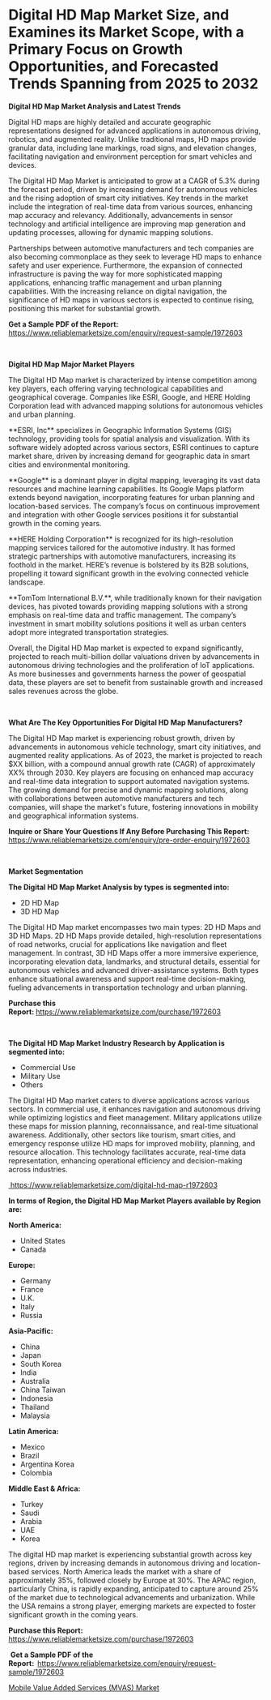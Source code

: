 <p><h1>Digital HD Map Market Size, and Examines its Market Scope, with a Primary Focus on Growth Opportunities, and Forecasted Trends Spanning from 2025 to 2032</h1></p><p><strong>Digital HD Map Market Analysis and Latest Trends</strong></p>
<p><p>Digital HD maps are highly detailed and accurate geographic representations designed for advanced applications in autonomous driving, robotics, and augmented reality. Unlike traditional maps, HD maps provide granular data, including lane markings, road signs, and elevation changes, facilitating navigation and environment perception for smart vehicles and devices.</p><p>The Digital HD Map Market is anticipated to grow at a CAGR of 5.3% during the forecast period, driven by increasing demand for autonomous vehicles and the rising adoption of smart city initiatives. Key trends in the market include the integration of real-time data from various sources, enhancing map accuracy and relevancy. Additionally, advancements in sensor technology and artificial intelligence are improving map generation and updating processes, allowing for dynamic mapping solutions. </p><p>Partnerships between automotive manufacturers and tech companies are also becoming commonplace as they seek to leverage HD maps to enhance safety and user experience. Furthermore, the expansion of connected infrastructure is paving the way for more sophisticated mapping applications, enhancing traffic management and urban planning capabilities. With the increasing reliance on digital navigation, the significance of HD maps in various sectors is expected to continue rising, positioning this market for substantial growth.</p></p>
<p><strong>Get a Sample PDF of the Report:&nbsp;</strong> <a href="https://www.reliablemarketsize.com/enquiry/request-sample/1972603?utm_campaign=3348&utm_medium=2&utm_source=Github&utm_content=ia&utm_term=11032025&utm_id=digital-hd-map">https://www.reliablemarketsize.com/enquiry/request-sample/1972603</a></p>
<p>&nbsp;</p>
<p><strong>Digital HD Map Major Market Players</strong></p>
<p><p>The Digital HD Map market is characterized by intense competition among key players, each offering varying technological capabilities and geographical coverage. Companies like ESRI, Google, and HERE Holding Corporation lead with advanced mapping solutions for autonomous vehicles and urban planning.</p><p>**ESRI, Inc** specializes in Geographic Information Systems (GIS) technology, providing tools for spatial analysis and visualization. With its software widely adopted across various sectors, ESRI continues to capture market share, driven by increasing demand for geographic data in smart cities and environmental monitoring.</p><p>**Google** is a dominant player in digital mapping, leveraging its vast data resources and machine learning capabilities. Its Google Maps platform extends beyond navigation, incorporating features for urban planning and location-based services. The company’s focus on continuous improvement and integration with other Google services positions it for substantial growth in the coming years.</p><p>**HERE Holding Corporation** is recognized for its high-resolution mapping services tailored for the automotive industry. It has formed strategic partnerships with automotive manufacturers, increasing its foothold in the market. HERE’s revenue is bolstered by its B2B solutions, propelling it toward significant growth in the evolving connected vehicle landscape.</p><p>**TomTom International B.V.**, while traditionally known for their navigation devices, has pivoted towards providing mapping solutions with a strong emphasis on real-time data and traffic management. The company’s investment in smart mobility solutions positions it well as urban centers adopt more integrated transportation strategies.</p><p>Overall, the Digital HD Map market is expected to expand significantly, projected to reach multi-billion dollar valuations driven by advancements in autonomous driving technologies and the proliferation of IoT applications. As more businesses and governments harness the power of geospatial data, these players are set to benefit from sustainable growth and increased sales revenues across the globe.</p></p>
<p>&nbsp;</p>
<p><strong>What Are The Key Opportunities For Digital HD Map Manufacturers?</strong></p>
<p><p>The Digital HD Map market is experiencing robust growth, driven by advancements in autonomous vehicle technology, smart city initiatives, and augmented reality applications. As of 2023, the market is projected to reach $XX billion, with a compound annual growth rate (CAGR) of approximately XX% through 2030. Key players are focusing on enhanced map accuracy and real-time data integration to support automated navigation systems. The growing demand for precise and dynamic mapping solutions, along with collaborations between automotive manufacturers and tech companies, will shape the market's future, fostering innovations in mobility and geographical information systems.</p></p>
<p><strong>Inquire or Share Your Questions If Any Before Purchasing This Report:</strong> <a href="https://www.reliablemarketsize.com/enquiry/pre-order-enquiry/1972603?utm_campaign=3348&utm_medium=2&utm_source=Github&utm_content=ia&utm_term=11032025&utm_id=digital-hd-map">https://www.reliablemarketsize.com/enquiry/pre-order-enquiry/1972603</a></p>
<p>&nbsp;</p>
<p><strong>Market Segmentation</strong></p>
<p><strong>The Digital HD Map Market Analysis by types is segmented into:</strong></p>
<p><ul><li>2D HD Map</li><li>3D HD Map</li></ul></p>
<p><p>The Digital HD Map market encompasses two main types: 2D HD Maps and 3D HD Maps. 2D HD Maps provide detailed, high-resolution representations of road networks, crucial for applications like navigation and fleet management. In contrast, 3D HD Maps offer a more immersive experience, incorporating elevation data, landmarks, and structural details, essential for autonomous vehicles and advanced driver-assistance systems. Both types enhance situational awareness and support real-time decision-making, fueling advancements in transportation technology and urban planning.</p></p>
<p><strong>Purchase this Report:&nbsp;</strong><a href="https://www.reliablemarketsize.com/purchase/1972603?utm_campaign=3348&utm_medium=2&utm_source=Github&utm_content=ia&utm_term=11032025&utm_id=digital-hd-map">https://www.reliablemarketsize.com/purchase/1972603</a></p>
<p>&nbsp;</p>
<p><strong>The Digital HD Map Market Industry Research by Application is segmented into:</strong></p>
<p><ul><li>Commercial Use</li><li>Military Use</li><li>Others</li></ul></p>
<p><p>The Digital HD Map market caters to diverse applications across various sectors. In commercial use, it enhances navigation and autonomous driving while optimizing logistics and fleet management. Military applications utilize these maps for mission planning, reconnaissance, and real-time situational awareness. Additionally, other sectors like tourism, smart cities, and emergency response utilize HD maps for improved mobility, planning, and resource allocation. This technology facilitates accurate, real-time data representation, enhancing operational efficiency and decision-making across industries.</p></p>
<p><a href="https://www.reliablemarketsize.com/digital-hd-map-r1972603?utm_campaign=3348&utm_medium=2&utm_source=Github&utm_content=ia&utm_term=11032025&utm_id=digital-hd-map">&nbsp;https://www.reliablemarketsize.com/digital-hd-map-r1972603</a></p>
<p><strong>In terms of Region, the Digital HD Map Market Players available by Region are:</strong></p>
<p>
    <p> <strong> North America: </strong>
        <ul>
            <li>United States</li>
            <li>Canada</li>
        </ul>
        </p> 
    <p> <strong> Europe: </strong>
        <ul>
            <li>Germany</li>
            <li>France</li>
            <li>U.K.</li>
            <li>Italy</li>
            <li>Russia</li>
        </ul>
        </p> 
    <p> <strong> Asia-Pacific: </strong>
        <ul>
            <li>China</li>
            <li>Japan</li>
            <li>South Korea</li>
            <li>India</li>
            <li>Australia</li>
            <li>China Taiwan</li>
            <li>Indonesia</li>
            <li>Thailand</li>
            <li>Malaysia</li>
        </ul>
        </p> 
    <p> <strong> Latin America: </strong>
        <ul>
            <li>Mexico</li>
            <li>Brazil</li>
            <li>Argentina Korea</li>
            <li>Colombia</li>
        </ul>
        </p> 
    <p> <strong> Middle East & Africa: </strong>
        <ul>
            <li>Turkey</li>
            <li>Saudi</li>
            <li>Arabia</li>
            <li>UAE</li>
            <li>Korea</li>
        </ul>
    </p>
    </p>
<p><p>The digital HD map market is experiencing substantial growth across key regions, driven by increasing demands in autonomous driving and location-based services. North America leads the market with a share of approximately 35%, followed closely by Europe at 30%. The APAC region, particularly China, is rapidly expanding, anticipated to capture around 25% of the market due to technological advancements and urbanization. While the USA remains a strong player, emerging markets are expected to foster significant growth in the coming years.</p></p>
<p><strong>Purchase this Report: </strong><a href="https://www.reliablemarketsize.com/purchase/1972603?utm_campaign=3348&utm_medium=2&utm_source=Github&utm_content=ia&utm_term=11032025&utm_id=digital-hd-map">https://www.reliablemarketsize.com/purchase/1972603</a></p>
<p>&nbsp;<strong>Get a Sample PDF of the Report:&nbsp;&nbsp;</strong><a href="https://www.reliablemarketsize.com/enquiry/request-sample/1972603?utm_campaign=3348&utm_medium=2&utm_source=Github&utm_content=ia&utm_term=11032025&utm_id=digital-hd-map">https://www.reliablemarketsize.com/enquiry/request-sample/1972603</a></p>
<p><strong></strong></p>
<p><p><a href="https://github.com/godekkutero4/Market-Research-Report-List-1/blob/main/mobile-value-added-services-mvas-market.md?utm_campaign=3348&utm_medium=2&utm_source=Github&utm_content=ia&utm_term=11032025&utm_id=digital-hd-map">Mobile Value Added Services (MVAS) Market</a></p></p>